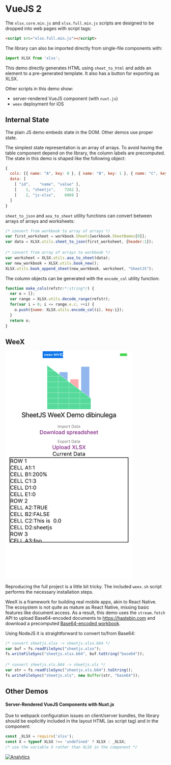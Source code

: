 # VueJS 2

The `xlsx.core.min.js` and `xlsx.full.min.js` scripts are designed to be dropped
into web pages with script tags:

```html
<script src="xlsx.full.min.js"></script>
```

The library can also be imported directly from single-file components with:

```js
import XLSX from 'xlsx';
```

This demo directly generates HTML using `sheet_to_html` and adds an element to
a pre-generated template.  It also has a button for exporting as XLSX.

Other scripts in this demo show:
- server-rendered VueJS component (with `nuxt.js`)
- `weex` deployment for iOS

## Internal State

The plain JS demo embeds state in the DOM.  Other demos use proper state.

The simplest state representation is an array of arrays.  To avoid having the
table component depend on the library, the column labels are precomputed.  The
state in this demo is shaped like the following object:

```js
{
  cols: [{ name: "A", key: 0 }, { name: "B", key: 1 }, { name: "C", key: 2 }],
  data: [
    [ "id",    "name", "value" ],
    [    1, "sheetjs",    7262 ],
    [    2, "js-xlsx",    6969 ]
  ]
}
```

`sheet_to_json` and `aoa_to_sheet` utility functions can convert between arrays
of arrays and worksheets:

```js
/* convert from workbook to array of arrays */
var first_worksheet = workbook.Sheets[workbook.SheetNames[0]];
var data = XLSX.utils.sheet_to_json(first_worksheet, {header:1});

/* convert from array of arrays to workbook */
var worksheet = XLSX.utils.aoa_to_sheet(data);
var new_workbook = XLSX.utils.book_new();
XLSX.utils.book_append_sheet(new_workbook, worksheet, "SheetJS");
```

The column objects can be generated with the `encode_col` utility function:

```js
function make_cols(refstr/*:string*/) {
  var o = [];
  var range = XLSX.utils.decode_range(refstr);
  for(var i = 0; i <= range.e.c; ++i) {
    o.push({name: XLSX.utils.encode_col(i), key:i});
  }
  return o;
}
```

## WeeX

<img src="screen.png" width="400px"/>

Reproducing the full project is a little bit tricky.  The included `weex.sh`
script performs the necessary installation steps.

WeeX is a framework for building real mobile apps, akin to React Native.  The
ecosystem is not quite as mature as React Native, missing basic features like
document access.  As a result, this demo uses the `stream.fetch` API to upload
Base64-encoded documents to <https://hastebin.com> and download a precomputed
[Base64-encoded workbook](http://sheetjs.com/sheetjs.xlsx.b64).

Using NodeJS it is straightforward to convert to/from Base64:

```js
/* convert sheetjs.xlsx -> sheetjs.xlsx.b64 */
var buf = fs.readFileSync("sheetjs.xlsx");
fs.writeFileSync("sheetjs.xlsx.b64", buf.toString("base64"));

/* convert sheetjs.xls.b64 -> sheetjs.xls */
var str = fs.readFileSync("sheetjs.xls.b64").toString();
fs.writeFileSync("sheetjs.xls", new Buffer(str, "base64"));
```

## Other Demos

#### Server-Rendered VueJS Components with Nuxt.js

Due to webpack configuration issues on client/server bundles, the library should
be explicitly included in the layout HTML (as script tag) and in the component:

```js
const _XLSX = require('xlsx');
const X = typeof XLSX !== 'undefined' ? XLSX : _XLSX;
/* use the variable X rather than XLSX in the component */
```

[![Analytics](https://ga-beacon.appspot.com/UA-36810333-1/SheetJS/js-xlsx?pixel)](https://github.com/SheetJS/js-xlsx)

